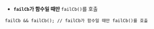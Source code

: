 
- **`failCb`가 함수일 때만** `failCb()`를 호출
```
failCb && failCb(); // failCb가 함수일 때만 failCb()를 호출
```



